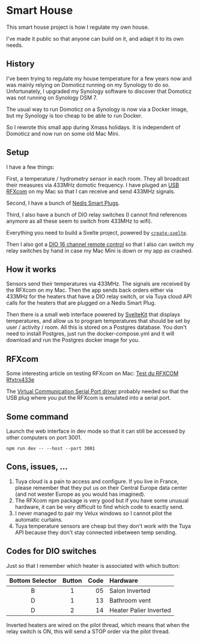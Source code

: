 # Smart House

This smart house project is how I regulate my own house.

I've made it public so that anyone can build on it, and adapt it to its own needs.

## History

I've been trying to regulate my house temperature for a few years now and was mainly relying on Domoticz running on my Synology to do so. Unfortunately, I upgraded my Synology software to discover that Domoticz was not running on Synology DSM 7.

The usual way to run Domoticz on a Synology is now via a Docker image, but my Synology is too cheap to be able to run Docker.

So I rewrote this small app during Xmass holidays. It is independent of Domoticz and now run on some old Mac Mini.

## Setup

I have a few things:

First, a temperature / hydrometry sensor in each room. They all broadcast their measures via 433MHz domotic frequency. I have pluged an [USB RFXcom](http://www.rfxcom.com/epages/78165469.sf/en_GB/?ObjectPath=/Shops/78165469/Categories/Transceivers) on my Mac so that I can receive and send 433MHz signals.

Second, I have a bunch of [Nedis Smart Plugs](https://nedis.com/en-us/product/security-safety/smart-home/power/550703155/smartlife-smart-plug-wi-fi-power-meter-3680-w-france-typ-e-cee-76-10-40-0c-android-ios-white).

Third, I also have a bunch of DIO relay switches (I cannot find references anymore as all these seem to switch from 433MHz to wifi).

Everything you need to build a Svelte project, powered by [`create-svelte`](https://github.com/sveltejs/kit/tree/master/packages/create-svelte).

Then I also got a [DIO 16 channel remote control](https://www.leroymerlin.fr/produits/electricite-domotique/domotique-et-objets-connectes/domotique/solutions-de-commande/telecommande-16-canaux-dio-69231855.html) so that I also can switch my relay switches by hand in case my Mac Mini is down or my app as crashed.

## How it works

Sensors send their temperatures via 433MHz. The signals are received by the RFXcom on my Mac. Then the app sends back orders either via 433MHz for the heaters that have a DIO relay switch, or via Tuya cloud API calls for the heaters that are plugged on a Nedis Smart Plug.

Then there is a small web interface powered by [SvelteKit](https://kit.svelte.dev/) that displays temperatures, and allow us to program temperatures that should be set by user / activity / room. All this is stored on a Postgres database. You don't need to install Postgres, just run the docker-compose.yml and it will download and run the Postgres docker image for you.


## RFXcom

Some interesting article on testing RFXcom on Mac: [Test du RFXCOM Rfxtrx433e](https://rpidomotique.wordpress.com/2016/01/19/test-du-rfxcom-rfxtrx433e/)

The [Virtual Communication Serial Port driver](https://ftdichip.com/drivers/vcp-drivers/) probably needed so that the USB plug where you put the RFXcom is emulated into a serial port.


## Some command

Launch the web interface in dev mode so that it can still be accessed by other computers on port 3001.

```npm run dev -- --host --port 3001```


## Cons, issues, ...

1. Tuya cloud is a pain to access and configure. If you live in France, please remember that they put us on their Central Europe data center (and not wester Europe as you would has imagined).
1. The RFXcom npm package is very good but if you have some unusual hardware, it can be very difficult to find which code to exactly send.
1. I never managed to pair my Velux windows so I cannot pilot the automatic curtains.
1. Tuya temperature sensors are cheap but they don't work with the Tuya API because they don't stay connected inbetween temp sending.


## Codes for DIO switches

Just so that I remember which heater is associated with which button:

| Bottom Selector | Button  | Code | Hardware      |
| :---:           | :----:  | ---: | :---          |
| B               | 1       |  05  | Salon         Inverted |
| D               | 1       |  13  | Bathroom vent |
| D               | 2       |  14  | Heater Palier Inverted |

Inverted heaters are wired on the pilot thread, which means that when the relay switch is ON, this will send a STOP order via the pilot thread.


